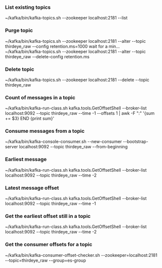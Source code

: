 ### List existing topics
~/kafka/bin/kafka-topics.sh --zookeeper localhost:2181 --list

### Purge topic
~/kafka/bin/kafka-topics.sh --zookeeper localhost:2181 --alter --topic thirdeye_raw --config retention.ms=1000
wait for a min...
~/kafka/bin/kafka-topics.sh --zookeeper localhost:2181 --alter --topic thirdeye_raw --delete-config retention.ms

### Delete topic
~/kafka/bin/kafka-topics.sh --zookeeper localhost:2181 --delete --topic thirdeye_raw

### Count of messages in a topic
~/kafka/bin/kafka-run-class.sh kafka.tools.GetOffsetShell --broker-list localhost:9092 --topic thirdeye_raw --time -1 --offsets 1 | awk -F ":" '{sum += $3} END {print sum}'

### Consume messages from a topic
~/kafka/bin/kafka-console-consumer.sh --new-consumer --bootstrap-server localhost:9092 --topic thirdeye_raw --from-beginning

### Earliest message
~/kafka/bin/kafka-run-class.sh kafka.tools.GetOffsetShell --broker-list localhost:9092 --topic thirdeye_raw --time -2

### Latest message offset
~/kafka/bin/kafka-run-class.sh kafka.tools.GetOffsetShell --broker-list localhost:9092 --topic thirdeye_raw --time -1

### Get the earliest offset still in a topic
~/kafka/bin/kafka-run-class.sh kafka.tools.GetOffsetShell --broker-list localhost:9092 --topic thirdeye_raw --time -2

### Get the consumer offsets for a topic
~/kafka/bin/kafka-consumer-offset-checker.sh --zookeeper=localhost:2181 --topic=thirdeye_raw --group=es-group

